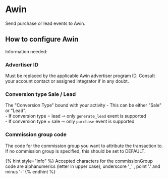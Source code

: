 # Awin

Send purchase or lead events to Awin.

## How to configure Awin

Information needed:

### Advertiser ID

Must be replaced by the applicable Awin advertiser program ID. Consult your account contact or assigned integrator if in any doubt.&#x20;

### Conversion type Sale / Lead

&#x20;The "Conversion Type" bound with your activity - This can be either "Sale" or "Lead". \
\- If conversion type = lead ⇾ only `generate_lead` event is supported\
\- If conversion type = sale ⇾ only `purchase` event is supported

### Commission group code

The code for the commission group you want to attribute the transaction to. \
If no commission group is specified, this should be set to DEFAULT.&#x20;

{% hint style="info" %}
Accepted characters for the commissionGroup code are alphanumerics (letter in upper case), underscore '\_' , point '.' and minus '-'
{% endhint %}
